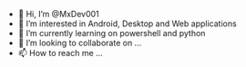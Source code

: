 - 👋 Hi, I’m @MxDev001
- 👀 I’m interested in Android, Desktop and Web applications
- 🌱 I’m currently learning on powershell and python
- 💞️ I’m looking to collaborate on ...
- 📫 How to reach me ...

<!---
MxDev001/MxDev001 is a ✨ special ✨ repository because its `README.md` (this file) appears on your GitHub profile.
You can click the Preview link to take a look at your changes.
--->
